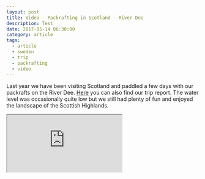 ```yaml
---
layout: post
title: Video - Packrafting in Scotland - River Dee
description: Test
date: 2017-05-14 06:30:00
category: article
tags:
  - article
  - sweden
  - trip
  - packrafting
  - video
---
```

Last year we have been visiting Scotland and paddled a few days with our packrafts on the River Dee. [Here](http://www.hikeventures.com/Packrafting-River-Dee-Scotland-1/) you can also find our trip report. The water level was occasionally quite low but we still had plenty of fun and enjoyed the landscape of the Scottish Highlands.

<div class="embed-responsive embed-responsive-16by9">
    <iframe class="embed-responsive-item" src="https://www.youtube-nocookie.com/embed/SRuUvxdM5XA"></iframe>
</div>
<br>
<!--more-->
